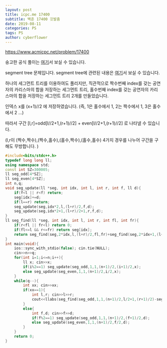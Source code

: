 ```yaml
---
layout: post
title: icpc.me 17400
subtitle: 백준 17400 깃발춤
date: 2019-08-11
categories: PS
tags: PS
author: cyberflower
---
```


<https://www.acmicpc.net/problem/17400>

숭고한 공식 풀이는 [여기](https://drive.google.com/file/d/1XwcQgX81fR_2ULyzXoY1DZ1Y9EsXyu-_/view)서 보실 수 있습니다.

segment tree 문제입니다. segment tree에 관련된 내용은 [여기](https://cyberflower.github.io/2019/07/22/seg,lazy.html)서 보실 수 있습니다.

하나의 세그먼트 트리를 이용하여도 풀리지만, 직관적으로 짝수번째 index를 갖는 공연자의 카리스마의 합을 저장하는 세그먼트 트리, 홀수번째 index를 갖는 공연자의 카리스마의 합을 저장하는 세그먼트 트리 2개를 만들었습니다.

인덱스 x를 (x+1)//2 에 저장하였습니다. (즉, 1은 홀수에서 1, 2는 짝수에서 1, 3은 홀수에서 2 ...)

따라서 구간 [l,r]=odd[l//2+1,(r+1)//2] + even[l//2+1,(r+1)//2] 로 나타낼 수 있습니다.

(l,r이 (짝수,짝수),(짝수,홀수),(홀수,짝수),(홀수,홀수) 4가지 경우를 나누어 구간을 구해도 무방합니다. )

```cpp
#include<bits/stdc++.h>
typedef long long ll;
using namespace std;
const int SZ=300005;
ll seg_odd[4*SZ];
ll seg_even[4*SZ];
int n,q;
void seg_update(ll *seg, int idx, int l, int r, int f, ll d){
	if(f<l || r<f) return;
	seg[idx]+=d;
	if(l==r) return;
	seg_update(seg,idx*2,l,(l+r)/2,f,d);
	seg_update(seg,idx*2+1,(l+r)/2+1,r,f,d);
}
ll seg_find(ll *seg, int idx, int l, int r, int fl, int fr){
	if(r<fl || fr<l) return 0;
	if(fl<=l && r<=fr) return seg[idx];
	return seg_find(seg,2*idx,l,(l+r)/2,fl,fr)+seg_find(seg,2*idx+1,(l+r)/2+1,r,fl,fr);
}
int main(void){
	ios::sync_with_stdio(false); cin.tie(NULL);
	cin>>n>>q;
	for(int i=1;i<=n;i++){
		ll x; cin>>x;
		if(i%2==1) seg_update(seg_odd,1,1,(n+1)/2,(i+1)/2,x);
		else seg_update(seg_even,1,1,(n+1)/2,i/2,x);
	}
	while(q--){
		int xx; cin>>xx;
		if(xx==1){
			int l,r; cin>>l>>r;
			cout<<llabs(seg_find(seg_odd,1,1,(n+1)/2,l/2+1,(r+1)/2)-seg_find(seg_even,1,1,(n+1)/2,(l+1)/2,r/2))<<'\n';
		}
		else{
			int f,d; cin>>f>>d;
			if(f%2==1) seg_update(seg_odd,1,1,(n+1)/2,(f+1)/2,d);
			else seg_update(seg_even,1,1,(n+1)/2,f/2,d);
		}
	}
	return 0;
}
```
